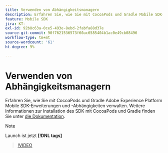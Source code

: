 ```yaml
---
title: Verwenden von Abhängigkeitsmanagern
description: Erfahren Sie, wie Sie mit CocoaPods und Gradle Mobile SDK-Erweiterungen und -Abhängigkeiten verwalten können.
feature: Mobile SDK
jira: KT-
exl-id: 92b8c63a-0ce5-493e-8ebd-2fabfa88d37e
source-git-commit: 90f7621536573f60ac6585404b1ac0e49cb08496
workflow-type: tm+mt
source-wordcount: '61'
ht-degree: 9%

---
```


# Verwenden von Abhängigkeitsmanagern

Erfahren Sie, wie Sie mit CocoaPods und Gradle Adobe Experience Platform Mobile SDK-Erweiterungen und -Abhängigkeiten verwalten. Weitere Informationen zur Installation des SDK mit CocoaPods und Gradle finden Sie unter [die Dokumentation](https://developer.adobe.com/client-sdks/documentation/getting-started/get-the-sdk/).

>[!NOTE]
>
> Launch ist jetzt **[!DNL tags]**

>[!VIDEO](https://video.tv.adobe.com/v/26263/?quality=12&learn=on)
